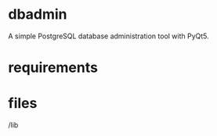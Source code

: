 # dbadmin
A simple PostgreSQL database administration tool with PyQt5.


# requirements


# files
/lib



